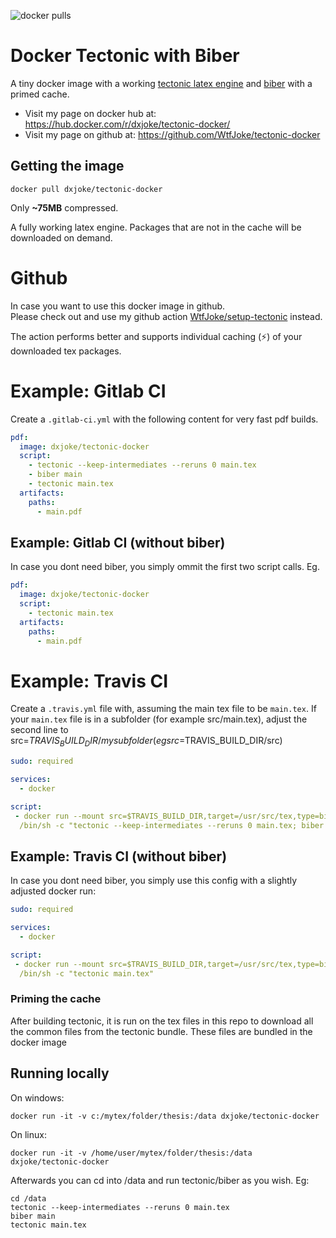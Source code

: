 ![docker pulls](https://img.shields.io/docker/pulls/dxjoke/tectonic-docker.svg)
# Docker Tectonic with Biber 
A tiny docker image with a working [tectonic latex
engine](https://tectonic-typesetting.github.io/en-US/index.html) and [biber](https://github.com/plk/biblatex) with a primed cache.

* Visit my page on docker hub at: https://hub.docker.com/r/dxjoke/tectonic-docker/
* Visit my page on github at: https://github.com/WtfJoke/tectonic-docker


## Getting the image
```
docker pull dxjoke/tectonic-docker
```

Only **~75MB** compressed.

A fully working latex engine. Packages that are not in the cache will be
downloaded on demand.


# Github
In case you want to use this docker image in github.
</br>
Please check out and use my github action [WtfJoke/setup-tectonic](https://github.com/WtfJoke/setup-tectonic) instead. 

The action performs better and supports individual caching (:zap:) of your downloaded tex packages.

# Example: Gitlab CI

Create a `.gitlab-ci.yml` with the following content for very fast
pdf builds.

```yaml
pdf:
  image: dxjoke/tectonic-docker
  script:
    - tectonic --keep-intermediates --reruns 0 main.tex
    - biber main
    - tectonic main.tex
  artifacts:
    paths:
      - main.pdf
```

## Example: Gitlab CI (without biber)
In case you dont need biber, you simply ommit the first two script calls. Eg.

```yaml
pdf:
  image: dxjoke/tectonic-docker
  script:
    - tectonic main.tex
  artifacts:
    paths:
      - main.pdf
```

# Example: Travis CI
Create a `.travis.yml` file with, assuming the main tex file to be `main.tex`.
If your `main.tex` file is in a subfolder (for example src/main.tex), adjust the second line to src=$TRAVIS_BUILD_DIR/mysubfolder (eg src=$TRAVIS_BUILD_DIR/src)

```yaml
sudo: required

services:
  - docker

script:
 - docker run --mount src=$TRAVIS_BUILD_DIR,target=/usr/src/tex,type=bind dxjoke/tectonic-docker
  /bin/sh -c "tectonic --keep-intermediates --reruns 0 main.tex; biber main; tectonic main.tex"
```

## Example: Travis CI (without biber)
In case you dont need biber, you simply use this config with a slightly adjusted docker run:
```yaml
sudo: required

services:
  - docker

script:
 - docker run --mount src=$TRAVIS_BUILD_DIR,target=/usr/src/tex,type=bind dxjoke/tectonic-docker
  /bin/sh -c "tectonic main.tex"
```

### Priming the cache

After building tectonic, it is run on the tex files in this repo to
download all the common files from the tectonic bundle. These files are bundled in the docker image

## Running locally
On windows:

`docker run -it -v c:/mytex/folder/thesis:/data dxjoke/tectonic-docker`

On linux:

`docker run -it -v /home/user/mytex/folder/thesis:/data dxjoke/tectonic-docker`

Afterwards you can cd into /data and run tectonic/biber as you wish.
Eg:
```
cd /data
tectonic --keep-intermediates --reruns 0 main.tex
biber main
tectonic main.tex
```

